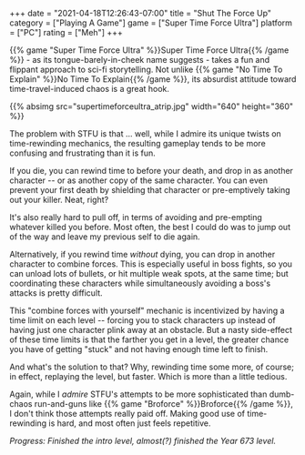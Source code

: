+++
date = "2021-04-18T12:26:43-07:00"
title = "Shut The Force Up"
category = ["Playing A Game"]
game = ["Super Time Force Ultra"]
platform = ["PC"]
rating = ["Meh"]
+++

{{% game "Super Time Force Ultra" %}}Super Time Force Ultra{{% /game %}} - as its tongue-barely-in-cheek name suggests - takes a fun and flippant approach to sci-fi storytelling.  Not unlike {{% game "No Time To Explain" %}}No Time To Explain{{% /game %}}, its absurdist attitude toward time-travel-induced chaos is a great hook.

{{% absimg src="supertimeforceultra_atrip.jpg" width="640" height="360" %}}

The problem with STFU is that ... well, while I admire its unique twists on time-rewinding mechanics, the resulting gameplay tends to be more confusing and frustrating than it is fun.

If you die, you can rewind time to before your death, and drop in as another character -- or as another copy of the same character.  You can even prevent your first death by shielding that character or pre-emptively taking out your killer.  Neat, right?

It's also really hard to pull off, in terms of avoiding and pre-empting whatever killed you before.  Most often, the best I could do was to jump out of the way and leave my previous self to die again.

Alternatively, if you rewind time <i>without</i> dying, you can drop in another character to combine forces.  This is especially useful in boss fights, so you can unload lots of bullets, or hit multiple weak spots, at the same time; but coordinating these characters while simultaneously avoiding a boss's attacks is pretty difficult.

This "combine forces with yourself" mechanic is incentivized by having a time limit on each level -- forcing you to stack characters up instead of having just one character plink away at an obstacle.  But a nasty side-effect of these time limits is that the farther you get in a level, the greater chance you have of getting "stuck" and not having enough time left to finish.

And what's the solution to that?  Why, rewinding time some more, of course; in effect, replaying the level, but faster.  Which is more than a little tedious.

Again, while I <i>admire</i> STFU's attempts to be more sophisticated than dumb-chaos run-and-guns like {{% game "Broforce" %}}Broforce{{% /game %}}, I don't think those attempts really paid off.  Making good use of time-rewinding is hard, and most often just feels repetitive.

<i>Progress: Finished the intro level, almost(?) finished the Year 673 level.</i>
